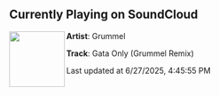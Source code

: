 ## Currently Playing on SoundCloud

[<img align="left" width="100" src="https://i1.sndcdn.com/artworks-9w5PsKs7ak4ioiIz-uOntyA-t500x500.jpg">](https://soundcloud.com/grummelofficial/gata-only-grummel-bootleg-v2-100-bpm)

**Artist**: Grummel 

**Track**: Gata Only (Grummel Remix)

Last updated at 6/27/2025, 4:45:55 PM
